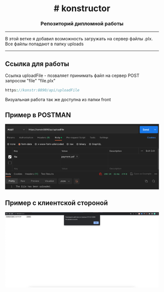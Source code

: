 <h1 align="center"># konstructor
<h3 align="center">Репозиторий дипломной работы</h3>
<hr>
В этой ветке я добавил возможность загружать на сервер файлы .plx. Все файлы попадают в папку uploads
<hr>

## Ссылка для работы
Ссылка uploadFile - позваляет принимать файл на сервер POST запросом "file" "file.plx"
```php
https://konstr:8890/api/uploadFile
```

Визуальная работа так же доступна из папки front

## Пример в POSTMAN

![Снимок экрана 2023-05-17 в 20.18.30.png](images%2F%D0%A1%D0%BD%D0%B8%D0%BC%D0%BE%D0%BA%20%D1%8D%D0%BA%D1%80%D0%B0%D0%BD%D0%B0%202023-05-17%20%D0%B2%2020.18.30.png)

## Пример с клиентской стороной

![Снимок экрана 2023-05-17 в 20.28.17.png](images%2F%D0%A1%D0%BD%D0%B8%D0%BC%D0%BE%D0%BA%20%D1%8D%D0%BA%D1%80%D0%B0%D0%BD%D0%B0%202023-05-17%20%D0%B2%2020.28.17.png)